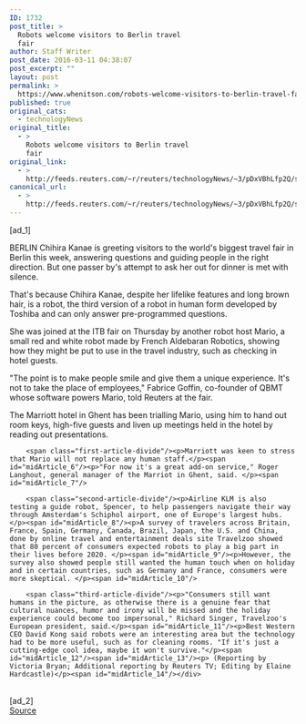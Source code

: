```yaml
---
ID: 1732
post_title: >
  Robots welcome visitors to Berlin travel
  fair
author: Staff Writer
post_date: 2016-03-11 04:38:07
post_excerpt: ""
layout: post
permalink: >
  https://www.whenitson.com/robots-welcome-visitors-to-berlin-travel-fair/
published: true
original_cats:
  - technologyNews
original_title:
  - >
    Robots welcome visitors to Berlin travel
    fair
original_link:
  - >
    http://feeds.reuters.com/~r/reuters/technologyNews/~3/pDxVBhLfp2Q/story01.htm
canonical_url:
  - >
    http://feeds.reuters.com/~r/reuters/technologyNews/~3/pDxVBhLfp2Q/story01.htm
---
```

 [ad_1]
<br><div id="articleText">
<span id="midArticle_start"/>

<span id="midArticle_0"/><span class="focusParagraph" readability="5"><p><span class="articleLocation">BERLIN</span> Chihira Kanae is greeting visitors to the world's biggest travel fair in Berlin this week, answering questions and guiding people in the right direction. But one passer by's attempt to ask her out for dinner is met with silence.</p></span><span id="midArticle_1"/><p>That's because Chihira Kanae, despite her lifelike features and long brown hair, is a robot, the third version of a robot in human form developed by Toshiba and can only answer pre-programmed questions. </p><span id="midArticle_2"/><p>She was joined at the ITB fair on Thursday by another robot host Mario, a small red and white robot made by French Aldebaran Robotics, showing how they might be put to use in the travel industry, such as checking in hotel guests.</p><span id="midArticle_3"/><p>"The point is to make people smile and give them a unique experience. It's not to take the place of employees," Fabrice Goffin, co-founder of QBMT whose software powers Mario, told Reuters at the fair.</p><span id="midArticle_4"/><p>The Marriott hotel in Ghent has been trialling Mario, using him to hand out room keys, high-five guests and liven up meetings held in the hotel by reading out presentations. </p><span id="midArticle_5"/>
        
        <span class="first-article-divide"/><p>Marriott was keen to stress that Mario will not replace any human staff.</p><span id="midArticle_6"/><p>"For now it's a great add-on service," Roger Langhout, general manager of the Marriot in Ghent, said. </p><span id="midArticle_7"/>
        
        <span class="second-article-divide"/><p>Airline KLM is also testing a guide robot, Spencer, to help passengers navigate their way through Amsterdam's Schiphol airport, one of Europe's largest hubs. </p><span id="midArticle_8"/><p>A survey of travelers across Britain, France, Spain, Germany, Canada, Brazil, Japan, the U.S. and China, done by online travel and entertainment deals site Travelzoo showed that 80 percent of consumers expected robots to play a big part in their lives before 2020. </p><span id="midArticle_9"/><p>However, the survey also showed people still wanted the human touch when on holiday and in certain countries, such as Germany and France, consumers were more skeptical. </p><span id="midArticle_10"/>
        
        <span class="third-article-divide"/><p>"Consumers still want humans in the picture, as otherwise there is a genuine fear that cultural nuances, humor and irony will be missed and the holiday experience could become too impersonal," Richard Singer, Travelzoo's European president, said.</p><span id="midArticle_11"/><p>Best Western CEO David Kong said robots were an interesting area but the technology had to be more useful, such as for cleaning rooms. "If it's just a cutting-edge cool idea, maybe it won't survive."</p><span id="midArticle_12"/><span id="midArticle_13"/><p> (Reporting by Victoria Bryan; Additional reporting by Reuters TV; Editing by Elaine Hardcastle)</p><span id="midArticle_14"/></div>
<br>[ad_2]
<br><a href="http://feeds.reuters.com/~r/reuters/technologyNews/~3/pDxVBhLfp2Q/story01.htm">Source </a>